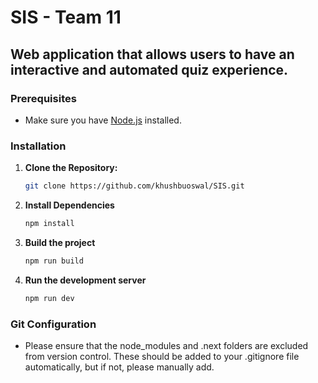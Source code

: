 # SIS - Team 11

## Web application that allows users to have an interactive and automated quiz experience.

### Prerequisites

- Make sure you have [Node.js](https://nodejs.org/) installed.

### Installation

1. **Clone the Repository:**

   ```bash
   git clone https://github.com/khushbuoswal/SIS.git

   ```

2. **Install Dependencies**

   ```bash
   npm install

   ```

3. **Build the project**

   ```bash
   npm run build

   ```

4. **Run the development server**

   ```bash
   npm run dev
   ```

### Git Configuration

- Please ensure that the node_modules and .next folders are excluded from version control. These should be added to your .gitignore file automatically, but if not, please manually add.
